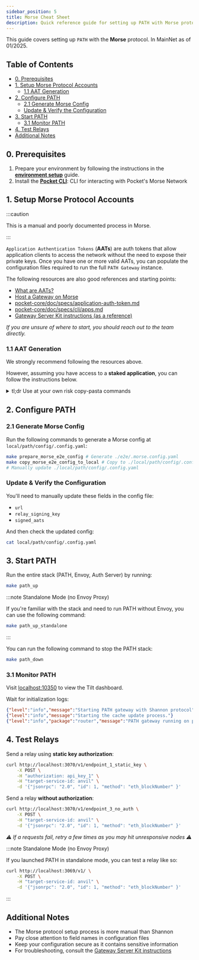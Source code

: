 ```yaml
---
sidebar_position: 5
title: Morse Cheat Sheet
description: Quick reference guide for setting up PATH with Morse protocol
---
```


This guide covers setting up `PATH` with the **Morse** protocol. In MainNet as of 01/2025.

## Table of Contents <!-- omit in toc -->

- [0. Prerequisites](#0-prerequisites)
- [1. Setup Morse Protocol Accounts](#1-setup-morse-protocol-accounts)
  - [1.1 AAT Generation](#11-aat-generation)
- [2. Configure PATH](#2-configure-path)
  - [2.1 Generate Morse Config](#21-generate-morse-config)
  - [Update \& Verify the Configuration](#update--verify-the-configuration)
- [3. Start PATH](#3-start-path)
  - [3.1 Monitor PATH](#31-monitor-path)
- [4. Test Relays](#4-test-relays)
- [Additional Notes](#additional-notes)

## 0. Prerequisites

1. Prepare your environment by following the instructions in the [**environment setup**](./env_setup.md) guide.
2. Install the [**Pocket CLI**](https://github.com/pokt-network/homebrew-pocket-core): CLI for interacting with Pocket's Morse Network

## 1. Setup Morse Protocol Accounts

:::caution

This is a manual and poorly documented process in Morse.

:::

`Application Authentication Tokens` (**AATs**) are auth tokens that allow application
clients to access the network without the need to expose their private keys.
Once you have one or more valid AATs, you can populate the configuration files required to run the full `PATH Gateway` instance.

The following resources are also good references and starting points:

- [What are AATs?](https://docs.pokt.network/gateways/host-a-gateway/relay-process#what-are-aats)
- [Host a Gateway on Morse](https://docs.pokt.network/gateways/host-a-gateway)
- [pocket-core/doc/specs/application-auth-token.md](https://github.com/pokt-network/pocket-core/blob/7f936ff7353249b161854e24435e4bc32d47aa3f/doc/specs/application-auth-token.md)
- [pocket-core/doc/specs/cli/apps.md](https://github.com/pokt-network/pocket-core/blob/7f936ff7353249b161854e24435e4bc32d47aa3f/doc/specs/cli/apps.md)
- [Gateway Server Kit instructions (as a reference)](https://github.com/pokt-network/gateway-server/blob/main/docs/quick-onboarding-guide.md#5-insert-app-stake-private-keys)

_If you are unsure of where to start, you should reach out to the team directly._

### 1.1 AAT Generation

We strongly recommend following the resources above.

However, assuming you have access to a **staked application**, you can follow the instructions below.

<details>

<summary>tl;dr Use at your own risk copy-pasta commands</summary>

**Get the source code:**

```bash
git clone git@github.com:pokt-network/pocket-core.git
cd pocket-core
```

**Build your own `pocket-core` binary:**

```bash
go build -o pocket ./app/cmd/pocket_core/main.go
```

**Generate an AAT:**

```bash
./pocket-core create-aat <ADDR_APP> <CLIENT_PUB>
```

**Take note of the output:**

```json
{
  "version": "0.0.1",
  "app_pub_key": <APP_PUB>,
  "client_pub_key": <CLIENT_PUB>,
  "signature": <APP_SIG>
}
```

**So you can prepare a configuration like so:**

```yaml
morse_config:
  # ...
  relay_signing_key: "CLIENT_PRIV"
  # ...
signed_aats:
  <ADDR_APP>:
    client_public_key: "<CLIENT_PUB>"
    application_public_key: "<APP_PUB>"
    application_signature: "<APP_SIG>"
```

</details>

## 2. Configure PATH

### 2.1 Generate Morse Config

Run the following commands to generate a Morse config at `local/path/config/.config.yaml`:

```bash
make prepare_morse_e2e_config # Generate ./e2e/.morse.config.yaml
make copy_morse_e2e_config_to_local # Copy to ./local/path/config/.config.yaml
# Manually update ./local/path/config/.config.yaml
```

### Update & Verify the Configuration

You'll need to manually update these fields in the config file:

- `url`
- `relay_signing_key`
- `signed_aats`

And then check the updated config:

```bash
cat local/path/config/.config.yaml
```

## 3. Start PATH

Run the entire stack (PATH, Envoy, Auth Server) by running:

```bash
make path_up
```

:::note Standalone Mode (no Envoy Proxy)

If you're familiar with the stack and need to run PATH without Envoy, you can use the following command:

```bash
make path_up_standalone
```

:::

You can run the following command to stop the PATH stack:

```bash
make path_down
```

### 3.1 Monitor PATH

Visit [localhost:10350](<http://localhost:10350/r/(all)/overview>) to view the Tilt dashboard.

Wait for initialization logs:

```json
{"level":"info","message":"Starting PATH gateway with Shannon protocol"}
{"level":"info","message":"Starting the cache update process."}
{"level":"info","package":"router","message":"PATH gateway running on port 3069"}
```

## 4. Test Relays

Send a relay using **static key authorization**:

```bash
curl http://localhost:3070/v1/endpoint_1_static_key \
    -X POST \
    -H "authorization: api_key_1" \
    -H "target-service-id: anvil" \
    -d '{"jsonrpc": "2.0", "id": 1, "method": "eth_blockNumber" }'
```

Send a relay **without authorization**:

```bash
curl http://localhost:3070/v1/endpoint_3_no_auth \
    -X POST \
    -H "target-service-id: anvil" \
    -d '{"jsonrpc": "2.0", "id": 1, "method": "eth_blockNumber" }'
```

_⚠️ If a requests fail, retry a few times as you may hit unresponsive nodes ⚠️_

:::note Standalone Mode (no Envoy Proxy)

If you launched PATH in standalone mode, you can test a relay like so:

```bash
curl http://localhost:3069/v1/ \
    -X POST \
    -H "target-service-id: anvil" \
    -d '{"jsonrpc": "2.0", "id": 1, "method": "eth_blockNumber" }'
```

:::

## Additional Notes

- The Morse protocol setup process is more manual than Shannon
- Pay close attention to field names in configuration files
- Keep your configuration secure as it contains sensitive information
- For troubleshooting, consult the [Gateway Server Kit instructions](https://github.com/pokt-network/gateway-server/blob/main/docs/quick-onboarding-guide.md#5-insert-app-stake-private-keys)
